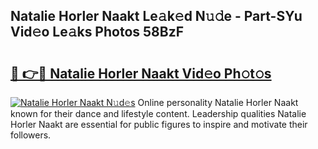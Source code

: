 ## Natalie Horler Naakt Le𝚊k𝚎d N𝚞𝚍e - Part-SYu Vid𝚎o Le𝚊ks Photos 58BzF

# <h2><a href="http://fb5qqx.evod.top/?m=Natalie+Horler+Naakt">🔗 👉🔴 Natalie Horler Naakt Vid𝚎o Ph𝚘t𝚘s</a></h2>

[![Natalie Horler Naakt N𝚞d𝚎s](https://i.imgur.com/8V9OHl7.gif)](http://fb5qqx.evod.top/?m=Natalie+Horler+Naakt)
Online personality Natalie Horler Naakt known for their dance and lifestyle content. Leadership qualities Natalie Horler Naakt are essential for public figures to inspire and motivate their followers. 
